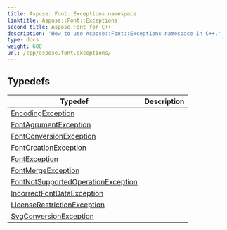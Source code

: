 ```yaml
---
title: Aspose::Font::Exceptions namespace
linktitle: Aspose::Font::Exceptions
second_title: Aspose.Font for C++
description: 'How to use Aspose::Font::Exceptions namespace in C++.'
type: docs
weight: 600
url: /cpp/aspose.font.exceptions/
---
```




## Typedefs

| Typedef | Description |
| --- | --- |
| [EncodingException](./encodingexception/) |  |
| [FontAgrumentException](./fontagrumentexception/) |  |
| [FontConversionException](./fontconversionexception/) |  |
| [FontCreationException](./fontcreationexception/) |  |
| [FontException](./fontexception/) |  |
| [FontMergeException](./fontmergeexception/) |  |
| [FontNotSupportedOperationException](./fontnotsupportedoperationexception/) |  |
| [IncorrectFontDataException](./incorrectfontdataexception/) |  |
| [LicenseRestrictionException](./licenserestrictionexception/) |  |
| [SvgConversionException](./svgconversionexception/) |  |
